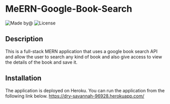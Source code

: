# MeERN-Google-Book-Search
![Made by@](https://img.shields.io/badge/License-haymanot-brightgreen.svg)
![License](https://img.shields.io/badge/License-none-blue.svg)

## Description
This is a full-stack MERN application that uses a google book search API and allow the user to search any kind of book and also give access to view the details of the book and save it.
## Installation
The application is deployed on Heroku. You can run the application from the following link below.
    https://dry-savannah-96928.herokuapp.com/
